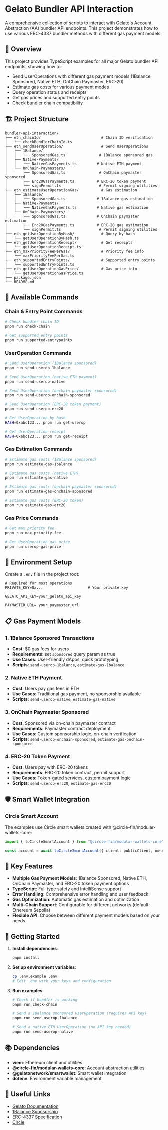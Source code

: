 # Gelato Bundler API Interaction

A comprehensive collection of scripts to interact with Gelato's Account Abstraction (AA) bundler API endpoints. This project demonstrates how to use various ERC-4337 bundler methods with different gas payment models.

## 🎯 Overview

This project provides TypeScript examples for all major Gelato bundler API endpoints, showing how to:
- Send UserOperations with different gas payment models (1Balance Sponsored, Native ETH, OnChain Paymaster, ERC-20)
- Estimate gas costs for various payment modes
- Query operation status and receipts
- Get gas prices and supported entry points
- Check bundler chain compatibility

## 🏗️ Project Structure

```
bundler-api-interaction/
├── eth_chainId/                           # Chain ID verification
│   └── checkBundlerChainId.ts
├── eth_sendUserOperation/                 # Send UserOperations
│   ├── 1Balance/
│   │   └── SponsoredGas.ts               # 1Balance sponsored gas
│   ├── Native-Payments/
│   │   └── NativeGasPayments.ts         # Native ETH payment
│   └── OnChain-Paymasters/
│       ├── SponsoredGas.ts               # OnChain paymaster sponsored
│       ├── Erc20GasPayments.ts          # ERC-20 token payment
│       └── signPermit.ts                 # Permit signing utilities
├── eth_estimateUserOperationGas/          # Gas estimation
│   ├── 1Balance/
│   │   └── SponsoredGas.ts              # 1Balance gas estimation
│   ├── Native-Payments/
│   │   └── NativeGasPayments.ts         # Native gas estimation
│   └── OnChain-Paymasters/
│       ├── SponsoredGas.ts              # OnChain paymaster estimation
│       ├── Erc20GasPayments.ts          # ERC-20 gas estimation
│       └── signPermit.ts                 # Permit signing utilities
├── eth_getUserOperationByHash/            # Query by hash
│   └── getUserOperationByHash.ts
├── eth_getUserOperationReceipt/           # Get receipts
│   └── getUserOperationReceipt.ts
├── eth_maxPriorityFeePerGas/              # Priority fee info
│   └── maxPriorityFeePerGas.ts
├── eth_supportedEntryPoints/              # Supported entry points
│   └── supportedEntryPoints.ts
├── eth_getUserOperationGasPrice/          # Gas price info
│   └── getUserOperationGasPrice.ts
├── package.json
└── README.md
```

## 🚀 Available Commands

### **Chain & Entry Point Commands**
```bash
# Check bundler chain ID
pnpm run check-chain

# Get supported entry points
pnpm run supported-entrypoints
```

### **UserOperation Commands**
```bash
# Send UserOperation (1Balance sponsored)
pnpm run send-userop-1balance

# Send UserOperation (native ETH payment)
pnpm run send-userop-native

# Send UserOperation (onchain paymaster sponsored)
pnpm run send-userop-onchain-sponsored

# Send UserOperation (ERC-20 token payment)
pnpm run send-userop-erc20

# Get UserOperation by hash
HASH=0xabc123... pnpm run get-userop

# Get UserOperation receipt
HASH=0xabc123... pnpm run get-receipt
```

### **Gas Estimation Commands**
```bash
# Estimate gas costs (1Balance sponsored)
pnpm run estimate-gas-1balance

# Estimate gas costs (native ETH)
pnpm run estimate-gas-native

# Estimate gas costs (onchain paymaster sponsored)
pnpm run estimate-gas-onchain-sponsored

# Estimate gas costs (ERC-20 token)
pnpm run estimate-gas-erc20
```

### **Gas Price Commands**
```bash
# Get max priority fee
pnpm run max-priority-fee

# Get UserOperation gas price
pnpm run userop-gas-price
```

## 🔧 Environment Setup

Create a `.env` file in the project root:

```env
# Required for most operations
PRIVATE_KEY=0x...                    # Your private key

GELATO_API_KEY=your_gelato_api_key

PAYMASTER_URL= your_paymaster_url
```

## 📋 Gas Payment Models

### **1. 1Balance Sponsored Transactions**
- **Cost**: $0 gas fees for users
- **Requirements**: set `sponsored` query param as true
- **Use Cases**: User-friendly dApps, quick prototyping
- **Scripts**: `send-userop-1balance`, `estimate-gas-1balance`

### **2. Native ETH Payment**
- **Cost**: Users pay gas fees in ETH
- **Use Cases**: Traditional gas payment, no sponsorship available
- **Scripts**: `send-userop-native`, `estimate-gas-native`

### **3. OnChain Paymaster Sponsored**
- **Cost**: Sponsored via on-chain paymaster contract
- **Requirements**: Paymaster contract deployment
- **Use Cases**: Custom sponsorship logic, on-chain verification
- **Scripts**: `send-userop-onchain-sponsored`, `estimate-gas-onchain-sponsored`

### **4. ERC-20 Token Payment**
- **Cost**: Users pay with ERC-20 tokens
- **Requirements**: ERC-20 token contract, permit support
- **Use Cases**: Token-gated services, custom payment logic
- **Scripts**: `send-userop-erc20`, `estimate-gas-erc20`


## 🛡️ Smart Wallet Integration

### Circle Smart Account

The examples use Circle smart wallets created with @circle-fin/modular-wallets-core:

```typescript
import { toCircleSmartAccount } from "@circle-fin/modular-wallets-core";

const account = await toCircleSmartAccount({ client: publicClient, owner: signer });
```

## 🔑 Key Features

- **Multiple Gas Payment Models**: 1Balance Sponsored, Native ETH, OnChain Paymaster, and ERC-20 token payment options
- **TypeScript**: Full type safety and IntelliSense support
- **Error Handling**: Comprehensive error handling and user feedback
- **Gas Optimization**: Automatic gas estimation and optimization
- **Multi-Chain Support**: Configurable for different networks (default: Ethereum Sepolia)
- **Flexible API**: Choose between different payment models based on your needs

## 🚀 Getting Started

1. **Install dependencies**:
   ```bash
   pnpm install
   ```

2. **Set up environment variables**:
   ```bash
   cp .env.example .env
   # Edit .env with your keys and configuration
   ```

3. **Run examples**:
   ```bash
   # Check if bundler is working
   pnpm run check-chain
   
   # Send a 1Balance sponsored UserOperation (requires API key)
   pnpm run send-userop-1balance
   
   # Send a native ETH UserOperation (no API key needed)
   pnpm run send-userop-native
   ```

## 📚 Dependencies

- **viem**: Ethereum client and utilities
- **@circle-fin/modular-wallets-core**: Account abstraction utilities
- **@gelatonetwork/smartwallet**: Smart wallet integration
- **dotenv**: Environment variable management

## 🔗 Useful Links

- [Gelato Documentation](https://docs.gelato.network/)
- [1Balance Sponsorship](https://docs.gelato.network/developer-services/1balance)
- [ERC-4337 Specification](https://eips.ethereum.org/EIPS/eip-4337)
- [Circle](https://developers.circle.com/w3s/programmable-wallets)